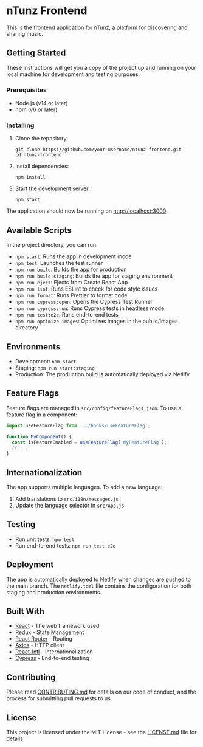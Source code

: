 # nTunz Frontend

This is the frontend application for nTunz, a platform for discovering and sharing music.

## Getting Started

These instructions will get you a copy of the project up and running on your local machine for development and testing purposes.

### Prerequisites

- Node.js (v14 or later)
- npm (v6 or later)

### Installing

1. Clone the repository:
   ```
   git clone https://github.com/your-username/ntunz-frontend.git
   cd ntunz-frontend
   ```

2. Install dependencies:
   ```
   npm install
   ```

3. Start the development server:
   ```
   npm start
   ```

The application should now be running on [http://localhost:3000](http://localhost:3000).

## Available Scripts

In the project directory, you can run:

- `npm start`: Runs the app in development mode
- `npm test`: Launches the test runner
- `npm run build`: Builds the app for production
- `npm run build:staging`: Builds the app for staging environment
- `npm run eject`: Ejects from Create React App
- `npm run lint`: Runs ESLint to check for code style issues
- `npm run format`: Runs Prettier to format code
- `npm run cypress:open`: Opens the Cypress Test Runner
- `npm run cypress:run`: Runs Cypress tests in headless mode
- `npm run test:e2e`: Runs end-to-end tests
- `npm run optimize-images`: Optimizes images in the public/images directory

## Environments

- Development: `npm start`
- Staging: `npm run start:staging`
- Production: The production build is automatically deployed via Netlify

## Feature Flags

Feature flags are managed in `src/config/featureFlags.json`. To use a feature flag in a component:

```javascript
import useFeatureFlag from '../hooks/useFeatureFlag';

function MyComponent() {
  const isFeatureEnabled = useFeatureFlag('myFeatureFlag');
  // ...
}
```

## Internationalization

The app supports multiple languages. To add a new language:

1. Add translations to `src/i18n/messages.js`
2. Update the language selector in `src/App.js`

## Testing

- Run unit tests: `npm test`
- Run end-to-end tests: `npm run test:e2e`

## Deployment

The app is automatically deployed to Netlify when changes are pushed to the main branch. The `netlify.toml` file contains the configuration for both staging and production environments.

## Built With

- [React](https://reactjs.org/) - The web framework used
- [Redux](https://redux.js.org/) - State Management
- [React Router](https://reactrouter.com/) - Routing
- [Axios](https://github.com/axios/axios) - HTTP client
- [React-Intl](https://formatjs.io/docs/react-intl/) - Internationalization
- [Cypress](https://www.cypress.io/) - End-to-end testing

## Contributing

Please read [CONTRIBUTING.md](CONTRIBUTING.md) for details on our code of conduct, and the process for submitting pull requests to us.

## License

This project is licensed under the MIT License - see the [LICENSE.md](LICENSE.md) file for details
